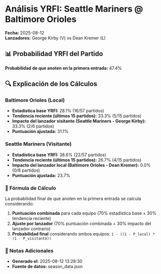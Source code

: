 # Análisis YRFI: Seattle Mariners @ Baltimore Orioles

**Fecha:** 2025-08-12  
**Lanzadores:** George Kirby (V) vs Dean Kremer (L)

## 📊 Probabilidad YRFI del Partido

**Probabilidad de que anoten en la primera entrada:** 47.4%

## 🔍 Explicación de los Cálculos

### Baltimore Orioles (Local)
- **Estadística base YRFI:** 28.1% (16/57 partidos)
- **Tendencia reciente (últimos 15 partidos):** 33.3% (5/15 partidos)
- **Impacto del lanzador visitante (Seattle Mariners - George Kirby):** 33.3% (2/6 partidos)
- **Puntuación ajustada:** 31.1%

### Seattle Mariners (Visitante)
- **Estadística base YRFI:** 38.6% (22/57 partidos)
- **Tendencia reciente (últimos 15 partidos):** 26.7% (4/15 partidos)
- **Impacto del lanzador local (Baltimore Orioles - Dean Kremer):** 0.0% (0/8 partidos)
- **Puntuación ajustada:** 23.7%

### 📝 Fórmula de Cálculo

La probabilidad final de que anoten en la primera entrada se calcula considerando:
1. **Puntuación combinada** para cada equipo (70% estadística base + 30% tendencia reciente)
2. **Ajuste por lanzador** (70% puntuación combinada + 30% impacto del lanzador contrario)
3. **Probabilidad final** considerando ambos equipos: `1 - ((1 - P_local) * (1 - P_visitante))`

### 📌 Notas Adicionales

- **Generado el:** 2025-08-12 13:28:30
- **Fuente de datos:** season_data.json
